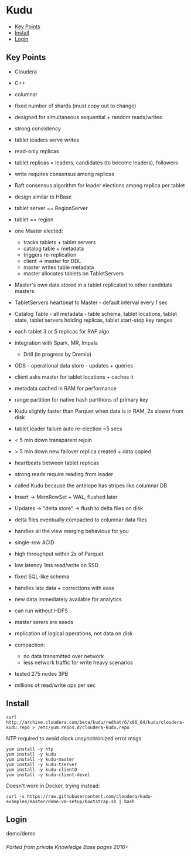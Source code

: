 # Kudu

<!-- INDEX_START -->

- [Key Points](#key-points)
- [Install](#install)
- [Login](#login)

<!-- INDEX_END -->

## Key Points

- Cloudera
- C++
- columnar
- fixed number of shards (must copy out to change)
- designed for simultaneous sequential + random reads/writes
- strong consistency
- tablet leaders serve writes
- read-only replicas
- tablet replicas = leaders, candidates (to become leaders), followers
- write requires consensus among replicas
- Raft consensus algorithm for leader elections among replica per tablet
- design similar to HBase
- tablet server == RegionServer
- tablet == region
- one Master elected:
  - tracks tablets + tablet servers
  - catalog table + metadata
  - triggers re-replication
  - client -> master for DDL
  - master writes table metadata
  - master allocates tablets on TabletServers
- Master's own data stored in a tablet replicated to other candidate masters
- TabletServers heartbeat to Master - default interval every 1 sec
- Catalog Table - all metadata - table schema, tablet locations, tablet state, tablet servers holding replicas, tablet start-stop key ranges
- each tablet 3 or 5 replicas for RAF algo
- integration with Spark, MR, Impala
  - Drill (in progress by Dremio)
- ODS - operational data store - updates + queries
- client asks master for tablet locations + caches it
- metadata cached in RAM for performance
- range partition for native hash partitions of primary key
- Kudu slightly faster than Parquet when data is in RAM, 2x slower from disk
- tablet leader failure auto re-election ~5 secs
- < 5 min down transparent rejoin
- \> 5 min down new failover replica created + data copied
- heartbeats between tablet replicas
- strong reads require reading from leader
- called Kudu because the antelope has stripes like columnar DB
- Insert -> MemRowSet + WAL, flushed later
- Updates -> "delta store" -> flush to delta files on disk
- delta files eventually compacted to columnar data files
- handles all the view merging behavious for you
- single-row ACID
- high throughput within 2x of Parquet
- low latency 1ms read/write on SSD
- fixed SQL-like schema
- handles late data + corrections with ease
- new data immediately available for analytics
- can run without HDFS
- master serers are seeds
- replication of logical operations, not data on disk
- compaction:
  - no data transmitted over network
  - less network traffic for write heavy scenarios

- tested 275 nodes 3PB
- millions of read/write ops per sec

## Install

```shell
curl http://archive.cloudera.com/beta/kudu/redhat/6/x86_64/kudu/cloudera-kudu.repo > /etc/yum.repos.d/cloudera-kudu.repo
```

NTP required to avoid clock unsynchronized error msgs

```shell
yum install -y ntp
yum install -y kudu
yum install -y kudu-master
yum install -y kudu-tserver
yum install -y kudu-client0
yum install -y kudu-client-devel
```

Doesn't work in Docker, trying instead:

```shell
curl -s https://raw.githubusercontent.com/cloudera/kudu-examples/master/demo-vm-setup/bootstrap.sh | bash
```

## Login

demo/demo

###### Ported from private Knowledge Base pages 2016+
